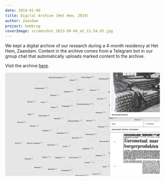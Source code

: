 ```yaml
---
date: 2019-01-09
title: Digital Archive (Het Hem, 2019)
author: Zaandam
project: hembrug
coverImage: screenshot_2023-09-04_at_13.54.45.jpg
---
```

We kept a digital archive of our research during a 4-month residency at Het Hem, Zaandam. Content in the archive comes from a Telegram bot in our group chat that automatically uploads marked content to the archive. 

Visit the archive [here](https://archive.shockforest.group/).

![](screenshot_2023-09-04_at_13.54.45.jpg "Digital Archive")